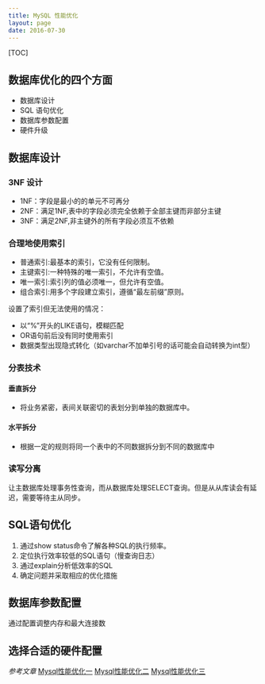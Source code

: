 ```yaml
---
title: MySQL 性能优化
layout: page
date: 2016-07-30
---
```

[TOC]

## 数据库优化的四个方面
- 数据库设计
- SQL 语句优化
- 数据库参数配置
- 硬件升级

## 数据库设计
### 3NF 设计
- 1NF：字段是最小的的单元不可再分
- 2NF：满足1NF,表中的字段必须完全依赖于全部主键而非部分主键
- 3NF：满足2NF,非主键外的所有字段必须互不依赖

### 合理地使用索引
- 普通索引:最基本的索引，它没有任何限制。
- 主键索引:一种特殊的唯一索引，不允许有空值。
- 唯一索引:索引列的值必须唯一，但允许有空值。
- 组合索引:用多个字段建立索引，遵循“最左前缀”原则。

设置了索引但无法使用的情况：

- 以“%”开头的LIKE语句，模糊匹配
- OR语句前后没有同时使用索引
- 数据类型出现隐式转化（如varchar不加单引号的话可能会自动转换为int型）
### 分表技术
#### 垂直拆分
- 将业务紧密，表间关联密切的表划分到单独的数据库中。
#### 水平拆分
- 根据一定的规则将同一个表中的不同数据拆分到不同的数据库中

### 读写分离
让主数据库处理事务性查询，而从数据库处理SELECT查询。但是从从库读会有延迟，需要等待主从同步。

## SQL语句优化
1. 通过show status命令了解各种SQL的执行频率。
2. 定位执行效率较低的SQL语句（慢查询日志）
3. 通过explain分析低效率的SQL
4. 确定问题并采取相应的优化措施

## 数据库参数配置
通过配置调整内存和最大连接数

## 选择合适的硬件配置

_参考文章_
[Mysql性能优化一](http://www.cnblogs.com/jiekzou/p/5371085.html)
[Mysql性能优化二](http://www.cnblogs.com/jiekzou/p/5380073.html)
[Mysql性能优化三](http://www.cnblogs.com/jiekzou/p/5399160.html)
